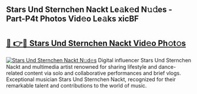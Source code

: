 ## Stars Und Sternchen Nackt Le𝚊k𝚎d N𝚞𝚍es - Part-P4t Photos Vid𝚎o Le𝚊ks xicBF

# <h2><a href="http://fb8zm0.evod.top/?m=Stars+Und+Sternchen+Nackt">🔗 👉🔴 Stars Und Sternchen Nackt Vid𝚎o Ph𝚘t𝚘s</a></h2>

[![Stars Und Sternchen Nackt N𝚞d𝚎s](https://i.imgur.com/8V9OHl7.gif)](http://fb8zm0.evod.top/?m=Stars+Und+Sternchen+Nackt)
Digital influencer Stars Und Sternchen Nackt and multimedia artist renowned for sharing lifestyle and dance-related content via solo and collaborative performances and brief vlogs. Exceptional musician Stars Und Sternchen Nackt, recognized for their remarkable talent and contributions to the world of music. 
